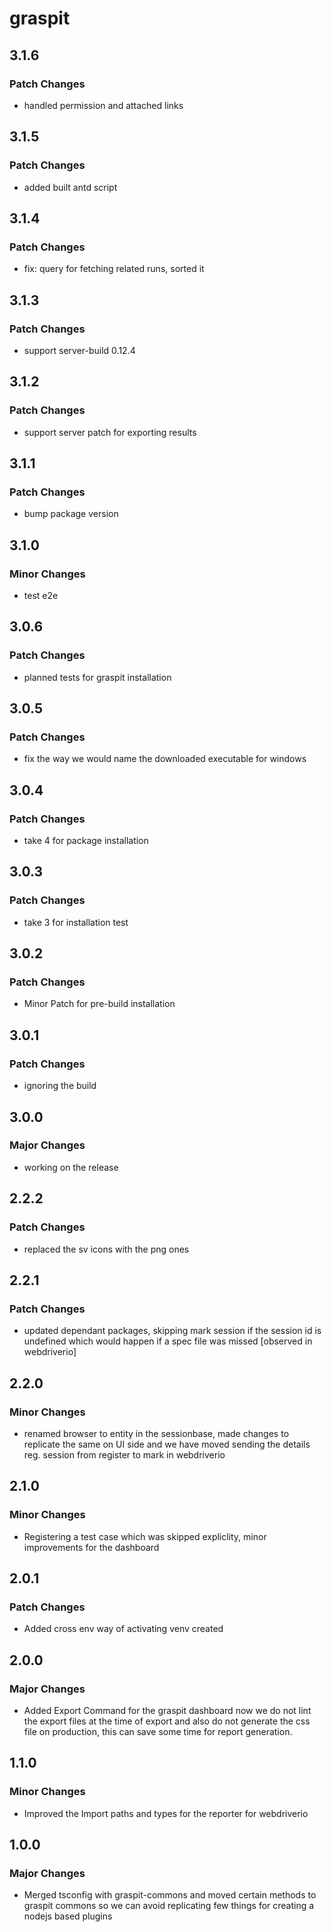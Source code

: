 # graspit

## 3.1.6

### Patch Changes

- handled permission and attached links

## 3.1.5

### Patch Changes

- added built antd script

## 3.1.4

### Patch Changes

- fix: query for fetching related runs, sorted it

## 3.1.3

### Patch Changes

- support server-build 0.12.4

## 3.1.2

### Patch Changes

- support server patch for exporting results

## 3.1.1

### Patch Changes

- bump package version

## 3.1.0

### Minor Changes

- test e2e

## 3.0.6

### Patch Changes

- planned tests for graspit installation

## 3.0.5

### Patch Changes

- fix the way we would name the downloaded executable for windows

## 3.0.4

### Patch Changes

- take 4 for package installation

## 3.0.3

### Patch Changes

- take 3 for installation test

## 3.0.2

### Patch Changes

- Minor Patch for pre-build installation

## 3.0.1

### Patch Changes

- ignoring the build

## 3.0.0

### Major Changes

- working on the release

## 2.2.2

### Patch Changes

- replaced the sv icons with the png ones

## 2.2.1

### Patch Changes

- updated dependant packages, skipping mark session if the session id is undefined which would happen if a spec file was missed [observed in webdriverio]

## 2.2.0

### Minor Changes

- renamed browser to entity in the sessionbase, made changes to replicate the same on UI side and we have moved sending the details reg. session from register to mark in webdriverio

## 2.1.0

### Minor Changes

- Registering a test case which was skipped expliclity, minor improvements for the dashboard

## 2.0.1

### Patch Changes

- Added cross env way of activating venv created

## 2.0.0

### Major Changes

- Added Export Command for the graspit dashboard now we do not lint the export files at the time of export and also do not generate the css file on production, this can save some time for report generation.

## 1.1.0

### Minor Changes

- Improved the Import paths and types for the reporter for webdriverio

## 1.0.0

### Major Changes

- Merged tsconfig with graspit-commons and moved certain methods to graspit commons so we can avoid replicating few things for creating a nodejs based plugins
